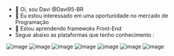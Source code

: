 - 👋 Oi, sou Davi @Davi95-BR
- 👀 Eu estou interessado em uma oportunidade no mercado de Programação
- 🌱 Estou aprendendo framewoks Front-End
- Segue abaixo as plataformas que tenho conhecimento :


 ![image](https://user-images.githubusercontent.com/74278382/116323348-2e606600-a794-11eb-8d50-d407d81aa79a.png)  ![image](https://user-images.githubusercontent.com/74278382/116323524-8f883980-a794-11eb-9513-9689a401cb42.png) ![image](https://user-images.githubusercontent.com/74278382/116323672-e55ce180-a794-11eb-9833-248d888fc1d3.png)  ![image](https://user-images.githubusercontent.com/74278382/116323823-3076f480-a795-11eb-9ec4-0d25e892d497.png)  ![image](https://user-images.githubusercontent.com/74278382/116324217-1984d200-a796-11eb-9177-3601176d01f7.png)  ![image](https://user-images.githubusercontent.com/74278382/116324370-65d01200-a796-11eb-8cf0-cd90140c611b.png)  ![image](https://user-images.githubusercontent.com/74278382/116324681-edb61c00-a796-11eb-900d-f191db26d554.png)









<!---
Davi95-BR/Davi95-BR is a ✨ special ✨ repository because its `README.md` (this file) appears on your GitHub profile.
You can click the Preview link to take a look at your changes.
--->
